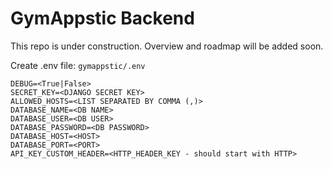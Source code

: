 # GymAppstic Backend

This repo is under construction. Overview and roadmap will be added soon.

Create .env file: `gymappstic/.env`
```dotenv
DEBUG=<True|False>
SECRET_KEY=<DJANGO SECRET KEY>
ALLOWED_HOSTS=<LIST SEPARATED BY COMMA (,)>
DATABASE_NAME=<DB NAME>
DATABASE_USER=<DB USER>
DATABASE_PASSWORD=<DB PASSWORD>
DATABASE_HOST=<HOST>
DATABASE_PORT=<PORT>
API_KEY_CUSTOM_HEADER=<HTTP_HEADER_KEY - should start with HTTP>
```
